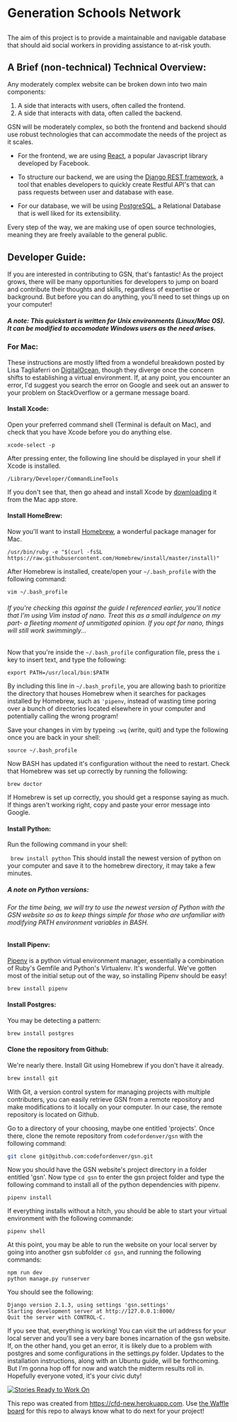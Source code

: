 # Generation Schools Network
##
The aim of this project is to provide a maintainable and navigable database that should aid social workers in providing assistance to at-risk youth. 

## A Brief (non-technical) Technical Overview:
Any moderately complex website can be broken down into two main components:
1. A side that interacts with users, often called the frontend.
2. A side that interacts with data, often called the backend. 

GSN will be moderately complex, so both the frontend and backend should use robust technologies that can accommodate the needs of the project as it scales. 

* For the frontend, we are using [React](https://reactjs.org/ "Official React Website"), a popular Javascript library developed by Facebook. 

* To structure our backend, we are using the [Django REST framework](https://www.django-rest-framework.org/ "Official Django REST Website"), a tool that enables developers to quickly create Restful API's that can pass requests between user and database with ease. 

* For our database, we will be using [PostgreSQL](https://www.postgresql.org/ "Official PostgreSQL Website"), a Relational Database that is well liked for its extensibility.

Every step of the way, we are making use of open source technologies, meaning they are freely available to the general public. 

## Developer Guide:
If you are interested in contributing to GSN, that's fantastic! As the project grows, there will be many opportunities for developers to jump on board and contribute their thoughts and skills, regardless of expertise or background. But before you can do anything, you'll need to set things up on your computer! 
##### A note: This quickstart is written for Unix environments (Linux/Mac OS). It can be modified to accomodate Windows users as the need arises. 

### For Mac:
These instructions are mostly lifted from a wondeful breakdown posted by Lisa Tagliaferri on [DigitalOcean](https://www.digitalocean.com/community/tutorials/how-to-install-python-3-and-set-up-a-local-programming-environment-on-macos), though they diverge once the concern shifts to establishing a virtual environment. If, at any point, you encounter an error, I'd suggest you search the error on Google and seek out an answer to your problem on StackOverflow or a germane message board. 

#### Install Xcode:
Open your preferred command shell (Terminal is default on Mac), and check that you have Xcode before you do anything else.

```shell
xcode-select -p 
```

After pressing enter, the following line should be displayed in your shell if Xcode is installed. 

```shell
/Library/Developer/CommandLineTools
```

If you don't see that, then go ahead and install Xcode by [downloading](https://itunes.apple.com/us/app/xcode/id497799835?mt=12&ign-mpt=uo%3D2) it from the Mac app store.

#### Install HomeBrew:
Now you'll want to install [Homebrew](https://brew.sh/ "Official Homebrew Website"), a wonderful package manager for Mac.
```shell
/usr/bin/ruby -e "$(curl -fsSL https://raw.githubusercontent.com/Homebrew/install/master/install)"
```

After Homebrew is installed, create/open your `~/.bash_profile` with the following command:
```shell
vim ~/.bash_profile
```
###### If you're checking this against the guide I referenced earlier, you'll notice that I'm using Vim instad of nano. Treat this as a small indulgence on my part- a fleeting moment of unmitigated opinion. If you opt for nano, things will still work swimmingly...

Now that you're inside the `~/.bash_profile` configuration file, press the `i` key to insert text, and type the following:

```shell 
export PATH=/usr/local/bin:$PATH
```

By including this line in `~/.bash_profile`, you are allowing bash to prioritize the directory that houses Homebrew when it searches for packages installed by Homebrew, such as `'pipenv`, instead of wasting time poring over a bunch of directories located elsewhere in your computer and potentially calling the wrong program!

Save your changes in vim by typeing `:wq` (write, quit) and type the following once you are back in your shell:

```
source ~/.bash_profile
```

Now BASH has updated it's configuration without the need to restart. Check that Homebrew was set up correctly by running the following:

``` shell
brew doctor
```

If Homebrew is set up correctly, you should get a response saying as much. If things aren't working right, copy and paste your error message into Google. 

#### Install Python:

Run the following command in your shell:

``` brew install python```
This should install the newest version of python on your computer and save it to the homebrew directory, it may take a few minutes. 

##### A note on Python versions:
###### For the time being, we will try to use the newest version of Python with the GSN website so as to keep things simple for those who are unfamiliar with modifying PATH environment variables in BASH. 

#### Install Pipenv:
[Pipenv](https://pipenv.readthedocs.io/en/latest/ "Pipenv Documentation") is a python virtual environment manager, essentially a combination of Ruby's Gemfile and Python's Virtualenv. It's wonderful. We've gotten most of the initial setup out of the way, so installing Pipenv should be easy!
```bash
brew install pipenv
```

#### Install Postgres:
You may be detecting a pattern:
``` bash
brew install postgres
```

#### Clone the repository from Github:
We're nearly there. Install Git using Homebrew if you don't have it already. 
```bash
brew install git
```
With Git, a version control system for managing projects with multiple contributers, you can easily retrieve GSN from a remote repository and make modifications to it locally on your computer. In our case, the remote repository is located on Github. 

Go to a directory of your choosing, maybe one entitled 'projects'. Once there, clone the remote repository from `codefordenver/gsn` with the following command:
```bash 
git clone git@github.com:codefordenver/gsn.git
```
Now you should have the GSN website's project directory in a folder entitled 'gsn'. Now type `cd gsn` to enter the gsn project folder and type the following command to install all of the python dependencies with pipenv.
``` shell
pipenv install
```

If everything installs without a hitch, you should be able to start your virtual environment with the following commande:
``` shell
pipenv shell
```

At this point, you may be able to run the website on your local server by going into another gsn subfolder `cd gsn`, and running the following commands:
``` shell
npm run dev
python manage.py runserver
```
You should see the following:
``` shell
Django version 2.1.3, using settings 'gsn.settings'
Starting development server at http://127.0.0.1:8000/
Quit the server with CONTROL-C.
```
If you see that, everything is working! You can visit the url address for your local server and you'll see a very bare bones incarnation of the gsn website. If, on the other hand, you get an error, it is likely due to a problem with postgres and some configurations in the settings.py folder. Updates to the installation instructions, along with an Ubuntu guide, will be forthcoming. But I'm gonna hop off for now and watch the midterm results roll in. Hopefully everyone voted, it's your civic duty!
















[![Stories Ready to Work On](https://badge.waffle.io/codefordenver/gsn.svg?label=ready&title=Cards%20Ready%20To%20Work%20On)](https://waffle.io/codefordenver/gsn)

This repo was created from https://cfd-new.herokuapp.com. Use [the Waffle board](https://waffle.io/codefordenver/gsn) for this repo to always know what to do next for your project!
